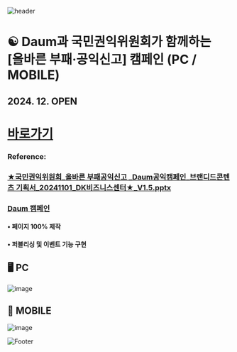![header](https://capsule-render.vercel.app/api?type=wave&color=auto&height=150&section=header&text=2024.%2011.%2015%20-%202024.%2011.%2029&fontSize=60)

# ☯️ Daum과 국민권익위원회가 함께하는 <br> [올바른 부패·공익신고] 캠페인  (PC / MOBILE)
## 2024. 12. OPEN

# <a href="https://promotion.daum-kg.net/correct_report/"> 바로가기 </a>


### Reference:
### [★국민권익위원회_올바른 부패공익신고 _Daum공익캠페인_브랜디드콘텐츠 기획서_20241101_DK비즈니스센터★_V1.5.pptx](https://github.com/user-attachments/files/17943217/_._Daum._._20241101_DK._V1.5.pptx) <br>
### <a href="https://promotion.daum-kg.net/"> Daum 캠페인 <a> <br>

#### • 페이지 100% 제작 <br>
#### • 퍼블리싱 및 이벤트 기능 구현 <br>

## 🖥️ PC
![image](https://github.com/user-attachments/assets/8b3ca62a-cfda-4e17-95c4-50ec8bf89d99)
 <br>

## 📱 MOBILE
![image](https://github.com/user-attachments/assets/a08316b4-3828-4c7e-9d98-549e475a63a6)


![Footer](https://capsule-render.vercel.app/api?type=waving&color=auto&height=200&section=footer)






